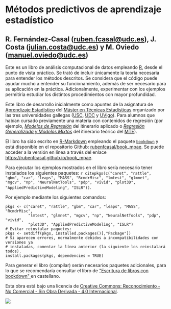 # Métodos predictivos de aprendizaje estadístico

## R. Fernández-Casal (ruben.fcasal@udc.es), J. Costa (julian.costa@udc.es) y M. Oviedo (manuel.oviedo@udc.es)


Este es un libro de análisis computacional de datos empleando [R](https://www.r-project.org), desde el punto de vista práctico.
Se trató de incluir únicamente la teoría necesaria para entender los métodos descritos. 
Se considera que el código puede ayudar mucho a entender su funcionamiento, además de ser necesario para su aplicación en la práctica.
Adicionalmente, experimentar con los ejemplos permitiría estudiar los distintos procedimientos con mayor profundidad.

Este libro de desarrollo inicialmente como apuntes de la asignatura de [Aprendizaje Estadístico](http://eamo.usc.es/pub/mte/index.php?option=com_content&view=article&id=2202&idm=47&a%C3%B1o=2023) del [Máster en Técnicas Estadísticas](http://eio.usc.es/pub/mte) organizado por las tres universidades gallegas ([USC](https://www.usc.gal), [UDC](https://www.udc.gal) y [UVigo](https://www.uvigo.gal)). 
Para alumnos que habían cursado previamente una materia con contenidos de regresión (por ejemplo, [*Modelos de Regresión*](http://eamo.usc.es/pub/mte/index.php?option=com_content&view=article&id=2202&idm=37&a%C3%B1o=2023) del itinerario aplicado o [*Regresión Generalizada y Modelos Mixtos*](http://eamo.usc.es/pub/mte/index.php?option=com_content&view=article&id=2202&idm=42&a%C3%B1o=2023) del itinerario teórico del [MTE](http://eio.usc.es/pub/mte)).

El libro ha sido escrito en [R-Markdown](http://rmarkdown.rstudio.com) empleando el paquete [`bookdown`](https://bookdown.org/yihui/bookdown/)  y está disponible en el repositorio Github: [rubenfcasal/book_mpae](https://github.com/rubenfcasal/book_mpae). 
Se puede acceder a la versión en línea a través del enlace <https://rubenfcasal.github.io/book_mpae>.

<!-- 
donde puede descargarse en formato [pdf](https://rubenfcasal.github.io/book_mpae/book_mpae.pdf). -->

Para ejecutar los ejemplos mostrados en el libro sería necesario tener instalados los siguientes paquetes:
`r citepkgs(c("caret", "rattle", "gbm", "car", "leaps", "MASS", "RcmdrMisc", "lmtest", "glmnet", "mgcv", "np", "NeuralNetTools", "pdp", "vivid", "plot3D", "AppliedPredictiveModeling", "ISLR"))`.
<!-- 
Comprobar si es necesario añadir: "pls"
Para el gráfico de red: "network", "sna", "intergraph" 
-->
Por ejemplo mediante los siguientes comandos:
```{r eval=FALSE}
pkgs <- c("caret", "rattle", "gbm", "car", "leaps", "MASS", "RcmdrMisc", 
          "lmtest", "glmnet", "mgcv", "np", "NeuralNetTools", "pdp", "vivid",
          "plot3D", "AppliedPredictiveModeling", "ISLR")
# Evitar reinstalar paquetes:
pkgs <- setdiff(pkgs, installed.packages()[,"Package"])
# Si aparecen errores, normalmente debidos a incompatibilidades con versiones ya
# instaladas, comentar la línea anterior (la siguiente los reinstalará todos).
install.packages(pkgs, dependencies = TRUE)
```
Para generar el libro (compilar) serán necesarios paquetes adicionales, 
para lo que se recomendaría consultar el libro de ["Escritura de libros con bookdown" ](https://rubenfcasal.github.io/bookdown_intro) en castellano.


Esta obra está bajo una licencia de [Creative Commons: Reconocimiento - No Comercial - Sin Obra Derivada - 4.0 Internacional](https://creativecommons.org/licenses/by-nc-nd/4.0/deed.es_ES).

![](https://licensebuttons.net/l/by-nc-nd/4.0/88x31.png)
